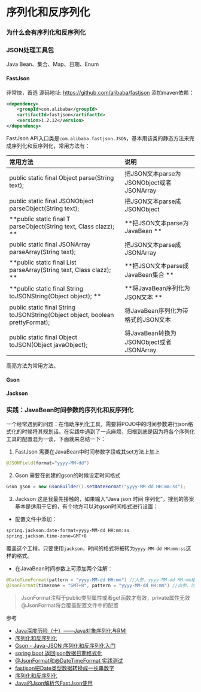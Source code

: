# 序列化和反序列化


### 为什么会有序列化和反序列化



###   JSON处理工具包

Java Bean、集合、Map、日期、Enum
#### FastJson
非常快，首选
源码地址: https://github.com/alibaba/fastjson
添加maven依赖：
```xml
<dependency>
	<groupId>com.alibaba</groupId>
	<artifactId>fastjson</artifactId>
	<version>1.2.12</version>
</dependency>
```
FastJson API入口类是`com.alibaba.fastjson.JSON`，基本用该类的静态方法来完成序列化和反序列化，常用方法有：

| 常用方法 | 说明 |
| :------------- | :------------- |
| public static final Object parse(String text); | 把JSON文本parse为JSONObject或者JSONArray  |
|public static final JSONObject parseObject(String text);   | 把JSON文本parse成JSONObject      |
|**public static final  T parseObject(String text, Class clazz);  ** | **把JSON文本parse为JavaBean **  |
|public static final JSONArray parseArray(String text);   |  把JSON文本parse成JSONArray  |
|**public static final  List parseArray(String text, Class clazz);   **|  **把JSON文本parse成JavaBean集合 ** |
|**public static final String toJSONString(Object object); **  |   **将JavaBean序列化为JSON文本 **|
|  public static final String toJSONString(Object object, boolean prettyFormat);  | 将JavaBean序列化为带格式的JSON文本   |
|public static final Object toJSON(Object javaObject);    |   将JavaBean转换为JSONObject或者JSONArray|
高亮方法为常用方法。
#### Gson

#### Jackson


### 实践：JavaBean时间参数的序列化和反序列化
一个经常遇到的问题：在借助序列化工具，需要将POJO中的时间参数进行json格式化的时候将其规划话。在实践中遇到了一点麻烦，归根到底是因为将各个序列化工具的配置混为一谈，下面就来总结一下：
1. FastJson
需要在JavaBean中时间参数字段或其set方法上加上
```java
@JSONField(format="yyyy-MM-dd")
```
2. Gson
需要在创建的gson的时候设定时间格式
```java
Gson gson = new GsonBuilder().setDateFormat("yyyy-MM-dd HH:mm:ss");
```
3. Jackson
这是我最先接触的，如果输入“Java json 时间 序列化”，搜到的答案基本是适用于它的，有个地方可以对gson时间格式进行设置：
 * 配置文件中添加：
 ```xml
spring.jackson.date-format=yyyy-MM-dd HH:mm:ss
spring.jackson.time-zone=GMT+8
```
覆盖这个工程，只要使用`jackson`，时间的格式将被转为`yyyy-MM-dd HH:mm:ss`这样的格式。
  * 在JavaBean时间参数上可添加两个注解：
  ```java
  @DateTimeFormat(pattern = "yyyy-MM-dd HH:mm") //入参，yyyy-MM-dd HH:mm格式的字符串将转为时间类型参数
  @JsonFormat(timezone = "GMT+8", pattern = "yyyy-MM-dd HH:mm") //出参，时间参数序列化时候将格式化为yyyy-MM-dd HH:mm形式
  ```
  > JsonFormat注释于public类型属性或者get函数才有效，private属性无效
  > @JsonFormat将会覆盖配置文件中的配置




参考
* [Java深度历险（十）——Java对象序列化与RMI](http://www.infoq.com/cn/articles/cf-java-object-serialization-rmi/)
* [序列化和反序列化](https://kb.cnblogs.com/page/515982/)
* [Gson - Java-JSON 序列化和反序列化入门](https://www.jianshu.com/p/a03bc97875b8)
* [spring boot 返回json数据日期格式化](https://www.jianshu.com/p/7084f081b871)
* [@JsonFormat和@DateTimeFormat 实践测试](http://blog.csdn.net/silyvin/article/details/71450270)
* [fastjson把Date类型数据转换成一长串数字](http://blog.csdn.net/qq_25428769/article/details/52817389)
* [序列化和反序列化](https://kb.cnblogs.com/page/515982/)
* [Java的Json解析包FastJson使用](https://www.cnblogs.com/wgale025/p/5875430.html)
